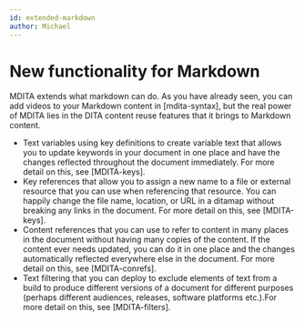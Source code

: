 ```yaml
---
id: extended-markdown
author: Michael
---
```


# New functionality for Markdown

MDITA extends what markdown can do. As you have already seen, you can add videos to your Markdown content in [mdita-syntax], but the real power of MDITA lies in the DITA content reuse features that it brings to Markdown content.

* Text variables using key definitions to create variable text that allows you to update keywords in your document in one place and have the changes reflected throughout the document immediately. For more detail on this, see [MDITA-keys].
* Key references that allow you to assign a new name to a file or external resource that you can use when referencing that resource. You can happily change the file name, location, or URL in a ditamap without breaking any links in the document. For more detail on this, see [MDITA-keys].
* Content references that you can use to refer to content in many places in the document without having many copies of the content. If the content ever needs updated, you can do it in one place and the changes automatically reflected everywhere else in the document. For more detail on this, see [MDITA-conrefs].
* Text filtering that you can deploy to exclude elements of text from a build to produce different versions of a document for different purposes (perhaps different audiences, releases, software platforms etc.).For more detail on this, see [MDITA-filters].
